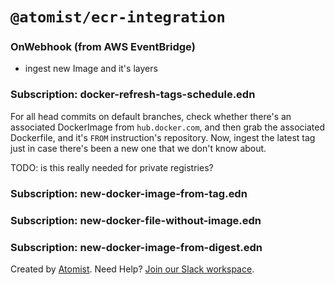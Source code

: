 # `@atomist/ecr-integration`

### OnWebhook (from AWS EventBridge)

-   ingest new Image and it's layers

### Subscription: docker-refresh-tags-schedule.edn

For all head commits on default branches, check whether there's an associated
DockerImage from `hub.docker.com`, and then grab the associated Dockerfile, and
it's `FROM` instruction's repository. Now, ingest the latest tag just in case
there's been a new one that we don't know about.

TODO: is this really needed for private registries?

### Subscription: new-docker-image-from-tag.edn

### Subscription: new-docker-file-without-image.edn

### Subscription: new-docker-image-from-digest.edn

[docker-login]:
    https://medium.com/@mohitshrestha02/how-to-login-to-amazon-ecr-and-store-your-local-docker-images-with-an-example-9aa845c4134c
[ecr-event-bridge]:
    https://docs.aws.amazon.com/AmazonECR/latest/userguide/ecr-eventbridge.html

Created by [Atomist][atomist]. Need Help? [Join our Slack workspace][slack].

[atomist]: https://atomist.com/ "Atomist - How Teams Deliver Software"
[slack]: https://join.atomist.com/ "Atomist Community Slack"
